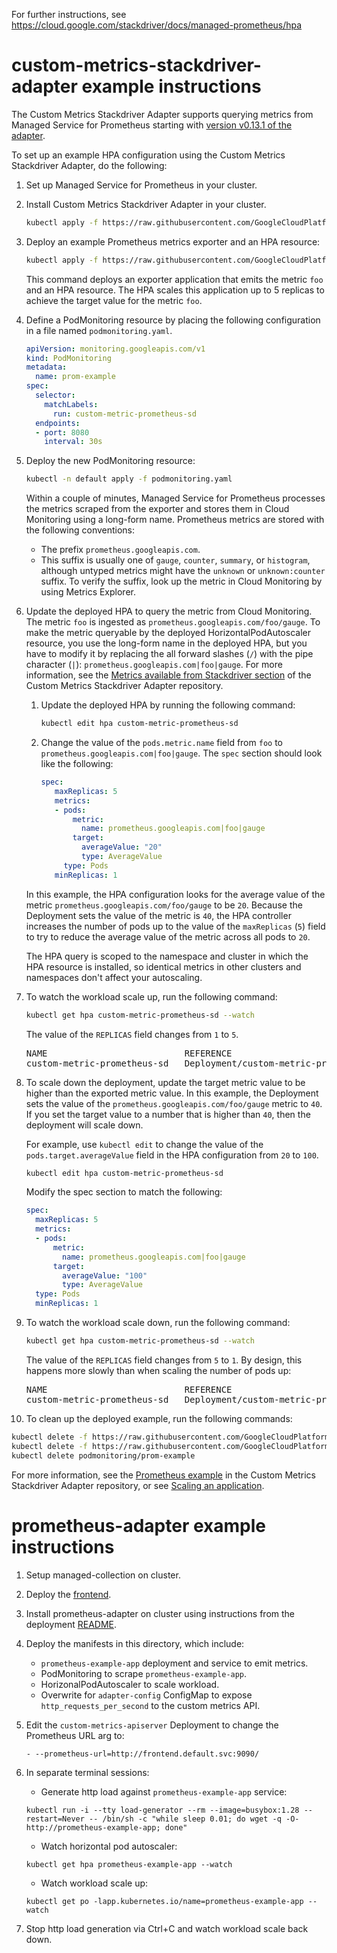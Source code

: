 For further instructions, see https://cloud.google.com/stackdriver/docs/managed-prometheus/hpa

# custom-metrics-stackdriver-adapter example instructions

The Custom Metrics Stackdriver Adapter supports querying metrics from
Managed Service for Prometheus starting with
[version v0.13.1 of the adapter](https://github.com/GoogleCloudPlatform/k8s-stackdriver/releases/tag/cm-sd-adapter-v0.13.1).

To set up an example HPA configuration using the Custom Metrics Stackdriver
Adapter, do the following:

1. Set up Managed Service for Prometheus in your cluster.
2. Install Custom Metrics Stackdriver Adapter in your cluster.

   ```sh
   kubectl apply -f https://raw.githubusercontent.com/GoogleCloudPlatform/k8s-stackdriver/8d1799d8dc0069f573515ea6a241a3b6ed6fb3d2/custom-metrics-stackdriver-adapter/deploy/production/adapter_new_resource_model.yaml
   ```

3. Deploy an example Prometheus metrics exporter and an HPA resource:

   ```sh
   kubectl apply -f https://raw.githubusercontent.com/GoogleCloudPlatform/k8s-stackdriver/8d1799d8dc0069f573515ea6a241a3b6ed6fb3d2/custom-metrics-stackdriver-adapter/examples/prometheus-to-sd/custom-metrics-prometheus-sd.yaml
   ```

   This command deploys an exporter application that emits the metric `foo` and
   an HPA resource. The HPA scales this application up to 5 replicas to achieve
   the target value for the metric `foo`.

4. Define a PodMonitoring resource by placing the following configuration in a file named `podmonitoring.yaml`.

   ```yaml
   apiVersion: monitoring.googleapis.com/v1
   kind: PodMonitoring
   metadata:
     name: prom-example
   spec:
     selector:
       matchLabels:
         run: custom-metric-prometheus-sd
     endpoints:
     - port: 8080
       interval: 30s
   ```

5. Deploy the new PodMonitoring resource:

   ```sh
   kubectl -n default apply -f podmonitoring.yaml
   ```

   Within a couple of minutes, Managed Service for Prometheus processes the
   metrics scraped from the exporter and stores them in Cloud Monitoring
   using a long-form name. Prometheus metrics are stored with the following conventions:
      - The prefix `prometheus.googleapis.com`.
      - This suffix is usually one of `gauge`, `counter`, `summary`, or `histogram`,
      although untyped metrics might have the `unknown` or `unknown:counter` suffix.
      To verify the suffix, look up the metric in Cloud Monitoring by using
      Metrics Explorer.

6. Update the deployed HPA to query the metric from Cloud Monitoring. The
   metric `foo` is ingested as `prometheus.googleapis.com/foo/gauge`. To make
   the metric queryable by the deployed HorizontalPodAutoscaler resource, you
   use the long-form name in the deployed HPA, but you have to modify it
   by replacing the all forward slashes (`/`)  with the pipe character (`|`):
   `prometheus.googleapis.com|foo|gauge`. For more information, see the
   [Metrics available from Stackdriver section](https://github.com/GoogleCloudPlatform/k8s-stackdriver/tree/8d1799d8dc0069f573515ea6a241a3b6ed6fb3d2/custom-metrics-stackdriver-adapter#metrics-available-from-stackdriver)
   of the Custom Metrics Stackdriver Adapter repository.

   1. Update the deployed HPA by running the following command:

      ```sh
      kubectl edit hpa custom-metric-prometheus-sd
      ```

   2. Change the value of the `pods.metric.name` field from `foo` to
      `prometheus.googleapis.com|foo|gauge`. The `spec` section should look like
      the following:

      ```yaml
      spec:
         maxReplicas: 5
         metrics:
         - pods:
             metric:
               name: prometheus.googleapis.com|foo|gauge
             target:
               averageValue: "20"
               type: AverageValue
           type: Pods
         minReplicas: 1
      ```

   In this example, the HPA configuration looks for the average value of the
   metric `prometheus.googleapis.com/foo/gauge` to be `20`. Because the
   Deployment sets the value of the metric is `40`, the HPA controller increases
   the number of pods up to the value of the `maxReplicas` (`5`) field to try to
   reduce the average value of the metric across all pods to `20`.

   The HPA query is scoped to the namespace and cluster in which the HPA
   resource is installed, so identical metrics in other clusters and
   namespaces don't affect your autoscaling.

7. To watch the workload scale up, run the following command:

   ```sh
   kubectl get hpa custom-metric-prometheus-sd --watch
   ```

   The value of the `REPLICAS` field changes from `1` to `5`.

   <pre>
   NAME                          REFERENCE                                TARGETS        MINPODS   MAXPODS   REPLICAS   AGE
   custom-metric-prometheus-sd   Deployment/custom-metric-prometheus-sd   40/20          1         5         <b>5</b>          *
   </pre>

8. To scale down the deployment, update the target metric value
   to be higher than the exported metric value. In this example, the Deployment
   sets the value of the `prometheus.googleapis.com/foo/gauge` metric to `40`.
   If you set the target value to a number that is higher than `40`, then the
   deployment will scale down.

   For example, use `kubectl edit` to change the value of the `pods.target.averageValue`
   field in the HPA configuration from `20` to `100`.

   ```sh
   kubectl edit hpa custom-metric-prometheus-sd
   ```

   Modify the spec section to match the following:

   ```yaml
   spec:
     maxReplicas: 5
     metrics:
     - pods:
         metric:
           name: prometheus.googleapis.com|foo|gauge
         target:
           averageValue: "100"
           type: AverageValue
     type: Pods
     minReplicas: 1
   ```

9. To watch the workload scale down, run the following command:

   ```sh
   kubectl get hpa custom-metric-prometheus-sd --watch
   ```

   The value of the `REPLICAS` field changes from `5` to `1`. By design, this
   happens more slowly than when scaling the number of pods up:

   <pre>
   NAME                          REFERENCE                                TARGETS        MINPODS   MAXPODS   REPLICAS   AGE
   custom-metric-prometheus-sd   Deployment/custom-metric-prometheus-sd   40/100          1         5         <b>1</b>          *
   </pre>

10. To clean up the deployed example, run the following commands:

   ```sh
   kubectl delete -f https://raw.githubusercontent.com/GoogleCloudPlatform/k8s-stackdriver/8d1799d8dc0069f573515ea6a241a3b6ed6fb3d2/custom-metrics-stackdriver-adapter/deploy/production/adapter_new_resource_model.yaml
   kubectl delete -f https://raw.githubusercontent.com/GoogleCloudPlatform/k8s-stackdriver/8d1799d8dc0069f573515ea6a241a3b6ed6fb3d2/custom-metrics-stackdriver-adapter/examples/prometheus-to-sd/custom-metrics-prometheus-sd.yaml
   kubectl delete podmonitoring/prom-example
   ```

For more information, see the [Prometheus example](https://github.com/GoogleCloudPlatform/k8s-stackdriver/tree/8d1799d8dc0069f573515ea6a241a3b6ed6fb3d2/custom-metrics-stackdriver-adapter/examples/prometheus-to-sd) in the Custom Metrics Stackdriver Adapter repository, or see [Scaling an application](https://cloud.google.com/kubernetes-engine/docs/how-to/scaling-apps).

# prometheus-adapter example instructions
1. Setup managed-collection on cluster.
1. Deploy the [frontend](../frontend.yaml).
1. Install prometheus-adapter on cluster using instructions from
   the deployment [README](https://github.com/kubernetes-sigs/prometheus-adapter/blob/9008b12a0173e2604e794c1614081b63c17e0340/deploy/README.md).
1. Deploy the manifests in this directory, which include:
    * `prometheus-example-app` deployment and service to emit metrics.
    * PodMonitoring to scrape `prometheus-example-app`.
    * HorizonalPodAutoscaler to scale workload.
    * Overwrite for `adapter-config` ConfigMap to expose `http_requests_per_second` to the custom metrics API.
1. Edit the `custom-metrics-apiserver` Deployment to change the Prometheus URL arg to:
    ```
    - --prometheus-url=http://frontend.default.svc:9090/
    ```
1. In separate terminal sessions:
    * Generate http load against `prometheus-example-app` service:
    ```
    kubectl run -i --tty load-generator --rm --image=busybox:1.28 --restart=Never -- /bin/sh -c "while sleep 0.01; do wget -q -O- http://prometheus-example-app; done"
    ```
    * Watch horizontal pod autoscaler:
    ```
    kubectl get hpa prometheus-example-app --watch
    ```
    * Watch workload scale up:
    ```
    kubectl get po -lapp.kubernetes.io/name=prometheus-example-app --watch
    ```

1. Stop http load generation via Ctrl+C and watch workload scale back down.
